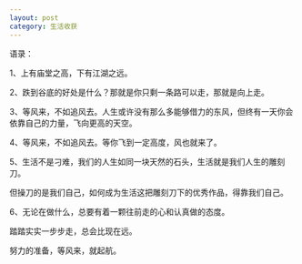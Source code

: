 ```yaml
---
layout: post
category: 生活收获
---
```


语录：



1、上有庙堂之高，下有江湖之远。



2、跌到谷底的好处是什么？那就是你只剩一条路可以走，那就是向上走。



3、等风来，不如追风去。人生或许没有那么多能够借力的东风，但终有一天你会依靠自己的力量，飞向更高的天空。



4、等风来，不如追风去。等你飞到一定高度，风也就来了。



5、生活不是刁难，我们的人生如同一块天然的石头，生活就是我们人生的雕刻刀。

但操刀的是我们自己，如何成为生活这把雕刻刀下的优秀作品，得靠我们自己。



6、无论在做什么，总要有着一颗往前走的心和认真做的态度。

踏踏实实一步步走，总会比现在远。

努力的准备，等风来，就起航。